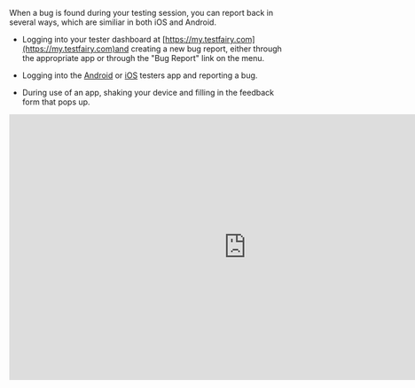 
When a bug is found during your testing session, you can report back in several ways, which are similiar in both iOS and Android.

* Logging into your tester dashboard at [https://my.testfairy.com](https://my.testfairy.com)and creating a new bug report, either through the appropriate app or through the "Bug Report" link on the menu.

* Logging into the [Android](https://play.google.com/store/apps/details?id=com.testfairy.app) or [iOS](https://itunes.apple.com/app/testfairy/id977307991) testers app and reporting a bug.

* During use of an app, shaking your device and filling in the feedback form that pops up. 

<iframe width="854" height="480" src="https://www.youtube.com/embed/lVlXx01jrU8" frameborder="0" allow="autoplay; encrypted-media" allowfullscreen></iframe>
